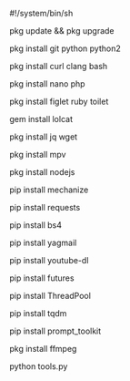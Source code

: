 #!/system/bin/sh

pkg update && pkg upgrade

pkg install git python python2

pkg install curl clang bash

pkg install nano php 

pkg install figlet ruby toilet

gem install lolcat

pkg install jq wget 

pkg install mpv

pkg install nodejs

pip install mechanize

pip install requests

pip install bs4

pip install yagmail

pip install youtube-dl

pip install futures

pip install ThreadPool

pip install tqdm

pip install prompt_toolkit

pkg install ffmpeg

python tools.py

